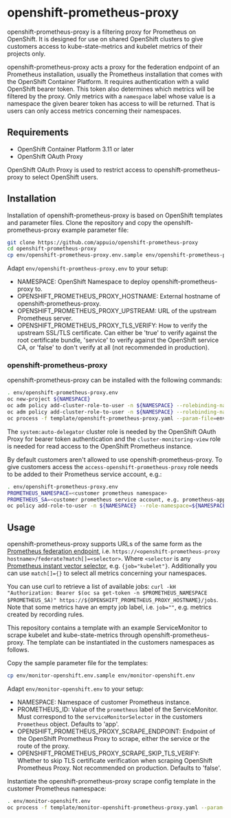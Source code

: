 # openshift-prometheus-proxy

openshift-prometheus-proxy is a filtering proxy for Prometheus on OpenShift. It
is designed for use on shared OpenShift clusters to give customers access to kube-state-metrics and
kubelet metrics of their projects only.

openshift-prometheus-proxy acts a proxy for the federation endpoint of an Prometheus installation,
usually the Prometheus installation that comes with the OpenShift Container Platform. 
It requires authentication with a valid OpenShift bearer token. This
token also determines which metrics will be filtered by the proxy. Only metrics with a
`namespace` label whose value is a namespace the given bearer token has access to will be returned.
That is users can only access metrics concerning their namespaces.

## Requirements

* OpenShift Container Platform 3.11 or later
* OpenShift OAuth Proxy

OpenShift OAuth Proxy is used to restrict access to openshift-prometheus-proxy to select OpenShift users.

## Installation

Installation of openshift-prometheus-proxy is based on OpenShift templates and parameter files.
Clone the repository and copy the openshift-prometheus-proxy example parameter file:

```sh
git clone https://github.com/appuio/openshift-prometheus-proxy
cd openshift-prometheus-proxy
cp env/openshift-prometheus-proxy.env.sample env/openshift-prometheus-proxy.env
```

Adapt `env/openshift-promtheus-proxy.env` to your setup:

* NAMESPACE: OpenShift Namespace to deploy openshift-prometheus-proxy to.
* OPENSHIFT_PROMETHEUS_PROXY_HOSTNAME: External hostname of openshift-prometheus-proxy.
* OPENSHIFT_PROMETHEUS_PROXY_UPSTREAM: URL of the upstream Prometheus server.
* OPENSHIFT_PROMETHEUS_PROXY_TLS_VERIFY: How to verify the upstream SSL/TLS certificate. Can either be 'true' to verify against the root certificate bundle, 'service' to verify against the OpenShift service CA, or 'false' to don't verify at all (not recommended in production).

### openshift-prometheus-proxy

openshift-prometheus-proxy can be installed with the following commands:

```sh
. env/openshift-prometheus-proxy.env
oc new-project ${NAMESPACE}
oc adm policy add-cluster-role-to-user -n ${NAMESPACE} --rolebinding-name=system:auth-delegator system:auth-delegator -z openshift-prometheus-proxy
oc adm policy add-cluster-role-to-user -n ${NAMESPACE} --rolebinding-name=cluster-monitoring-view cluster-monitoring-view -z openshift-prometheus-proxy
oc process -f template/openshift-prometheus-proxy.yaml --param-file=env/openshift-prometheus-proxy.env --ignore-unknown-parameters | oc apply -n ${NAMESPACE} -f -
```

The `system:auto-delegator` cluster role is needed by the OpenShift OAuth Proxy for bearer token authentication and the
`cluster-monitoring-view` role is needed for read access to the OpenShift Prometheus instance.

By default customers aren't allowed to use openshift-prometheus-proxy. To give customers access the `access-openshift-prometheus-proxy`
role needs to be added to their Prometheus service account, e.g.:

```sh
. env/openshift-prometheus-proxy.env
PROMETHEUS_NAMESPACE=<customer prometheus namespace>
PROMETHEUS_SA=<customer prometheus service account, e.g. prometheus-apps>
oc policy add-role-to-user -n ${NAMESPACE} --role-namespace=${NAMESPACE} access-openshift-prometheus-proxy system:serviceaccount:${PROMETHEUS_NAMESPACE}:${PROMETHEUS_SA} 
```

## Usage

openshift-prometheus-proxy supports URLs of the same form as the 
[Prometheus federation endpoint](https://prometheus.io/docs/prometheus/latest/federation/),
i.e. `https://<openshift-prometheus-proxy hostname>/federate?match[]=<selector>`.
Where `<selector` is any [Prometheus instant vector selector](https://prometheus.io/docs/prometheus/latest/querying/basics/#instant-vector-selectors),
e.g. `{job="kubelet"}`. Additionally you can use `match[]={}` to select all metrics concerning your namespaces.

You can use curl to retrieve a list of available jobs: 
`curl -kH "Authorization: Bearer $(oc sa get-token -n $PROMETHEUS_NAMESPACE $PROMETHEUS_SA)" https://${OPENSHIFT_PROMETHEUS_PROXY_HOSTNAME}/jobs`.
Note that some metrics have an empty job label, i.e. `job=""`, e.g. metrics created by recording rules.

This repository contains a template with an example ServiceMonitor to scrape kubelet and kube-state-metrics
through openshift-prometheus-proxy. The template can be instantiated in the customers namespaces as follows.

Copy the sample parameter file for the templates:

```sh
cp env/monitor-openshift.env.sample env/monitor-openshift.env
```

Adapt `env/monitor-openshift.env` to your setup:

* NAMESPACE: Namespace of customer Prometheus instance.
* PROMETHEUS_ID: Value of the `prometheus` label of the ServiceMonitor. Must correspond to the `serviceMonitorSelector` in the customers `Prometheus` object. Defaults to 'app'.
* OPENSHIFT_PROMETHEUS_PROXY_SCRAPE_ENDPOINT: Endpoint of the OpenShift Prometheus Proxy to scrape, either the service or the route of the proxy.
* OPENSHIFT_PROMETHEUS_PROXY_SCRAPE_SKIP_TLS_VERIFY: Whether to skip TLS certificate verification when scraping OpenShift Prometheus Proxy. Not recommended on production. Defaults to 'false'.

Instantiate the openshift-prometheus-proxy scrape config template in the customer Prometheus namespace:

```sh
. env/monitor-openshift.env
oc process -f template/monitor-openshift-prometheus-proxy.yaml --param-file=env/monitor-openshift.env --ignore-unknown-parameters | oc apply -n ${NAMESPACE} -f -
```
